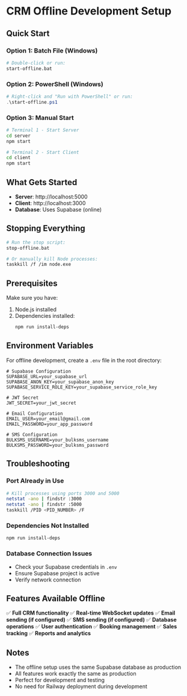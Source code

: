 # CRM Offline Development Setup

## Quick Start

### Option 1: Batch File (Windows)
```bash
# Double-click or run:
start-offline.bat
```

### Option 2: PowerShell (Windows)
```powershell
# Right-click and "Run with PowerShell" or run:
.\start-offline.ps1
```

### Option 3: Manual Start
```bash
# Terminal 1 - Start Server
cd server
npm start

# Terminal 2 - Start Client  
cd client
npm start
```

## What Gets Started

- **Server**: http://localhost:5000
- **Client**: http://localhost:3000
- **Database**: Uses Supabase (online)

## Stopping Everything

```bash
# Run the stop script:
stop-offline.bat

# Or manually kill Node processes:
taskkill /f /im node.exe
```

## Prerequisites

Make sure you have:
1. Node.js installed
2. Dependencies installed:
   ```bash
   npm run install-deps
   ```

## Environment Variables

For offline development, create a `.env` file in the root directory:

```env
# Supabase Configuration
SUPABASE_URL=your_supabase_url
SUPABASE_ANON_KEY=your_supabase_anon_key
SUPABASE_SERVICE_ROLE_KEY=your_supabase_service_role_key

# JWT Secret
JWT_SECRET=your_jwt_secret

# Email Configuration
EMAIL_USER=your_email@gmail.com
EMAIL_PASSWORD=your_app_password

# SMS Configuration
BULKSMS_USERNAME=your_bulksms_username
BULKSMS_PASSWORD=your_bulksms_password
```

## Troubleshooting

### Port Already in Use
```bash
# Kill processes using ports 3000 and 5000
netstat -ano | findstr :3000
netstat -ano | findstr :5000
taskkill /PID <PID_NUMBER> /F
```

### Dependencies Not Installed
```bash
npm run install-deps
```

### Database Connection Issues
- Check your Supabase credentials in `.env`
- Ensure Supabase project is active
- Verify network connection

## Features Available Offline

✅ **Full CRM functionality**
✅ **Real-time WebSocket updates**
✅ **Email sending (if configured)**
✅ **SMS sending (if configured)**
✅ **Database operations**
✅ **User authentication**
✅ **Booking management**
✅ **Sales tracking**
✅ **Reports and analytics**

## Notes

- The offline setup uses the same Supabase database as production
- All features work exactly the same as production
- Perfect for development and testing
- No need for Railway deployment during development

